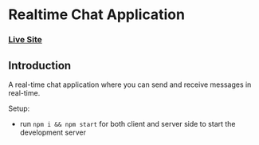 # Realtime Chat Application

### [Live Site](https://gourav662-realtime-chat-app.netlify.app/)

<!-- ![Chat Application](https://i.ytimg.com/vi/ZwFA3YMfkoc/maxresdefault.jpg) -->

## Introduction
A real-time chat application where you can send and receive messages in real-time.

Setup:
- run ```npm i && npm start``` for both client and server side to start the development server

